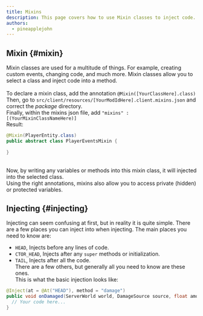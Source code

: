 ```yaml
---
title: Mixins
description: This page covers how to use Mixin classes to inject code.
authors:
  - pineapplejohn
---
```


## Mixin {#mixin}
Mixin classes are used for a multitude of things. For example, creating custom events, 
changing code, and much more. Mixin classes allow you to select a class and inject code into a method. <br/><br/>
To declare a mixin class, add the annotation ```@Mixin([YourClassHere].class)``` <br/> Then, go to ```src/client/resources/[YourModIdHere].client.mixins.json``` and correct the *package* directory. <br/> Finally, within the mixins json file, add ```"mixins" : [(YourMixinClassNameHere)]``` <br/>
Result: <br/>
```java
@Mixin(PlayerEntity.class)
public abstract class PlayerEventsMixin {
  
}
```
<br/>
Now, by writing any variables or methods into this mixin class, it will injected into the selected class. <br/>
Using the right annotations, mixins also allow you to access private (hidden) or protected variables.

## Injecting {#injecting}
Injecting can seem confusing at first, but in reality it is quite simple. There are a few places you can inject into when injecting. The main places you need to know are: <br/>
- ```HEAD```, Injects before any lines of code. <br/>
- ```CTOR_HEAD```, Injects after any ```super``` methods or initialization. <br/>
- ```TAIL```, Injects after all the code. <br/>
There are a few others, but generally all you need to know are these ones. <br/>
This is what the basic injection looks like:
```java
@Inject(at = @At("HEAD"), method = "damage")
public void onDamaged(ServerWorld world, DamageSource source, float amount, CallbackInfoReturnable<Boolean> cir) {
  // Your code here...
}
```
